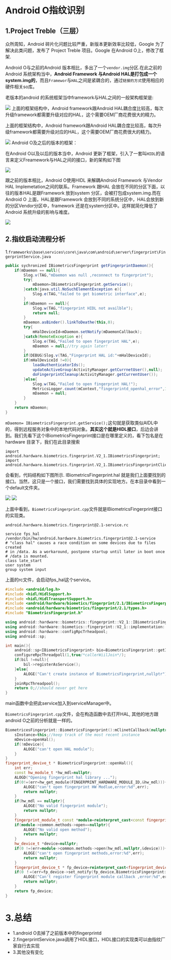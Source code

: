 # Android O指纹识别
## 1.Project Treble（三层）
众所周知，Android 碎片化问题比较严重，新版本更新效率比较低，Google 为了解决此类问题，发布了 Project Treble 项目。Google 在Android O上，修改了框架.

Android O与之前的Android 版本相比，多出了一个`vendor.img`分区.在此之前的Android 系统架构当中，**Android Framework 与Android HAL是打包成一个system.img的**，而且`Framewor`与`HAL`之间是紧耦合的，通过`链接的方式`使用相应的硬件相关so库。

老版本的android 的系统框架当中framework与HAL之间的一般架构框架是:

![](image/rEjQrBM.png)
上面的框架结构中，Android framework跟Android HAL耦合度比较高，每次升级framework都需要升级对应的HAL，这个需要OEM厂商花费很大的精力。

上面的框架结构中，Android framework跟Android HAL耦合度比较高，每次升级framework都需要升级对应的HAL，这个需要OEM厂商花费很大的精力。 

![](image/N9gcYpv.png)
Android O及之后的版本的框架：

在Android O以及以后的版本当中，Android 更新了框架，引入了一套叫`HIDL`的语言来定义Freamework与HAL之间的接口，新的架构如下图 

![](image/20171109001304922.jpg)

跟之前的版本相比，Android O使用HIDL 来解耦Android Framework 与Vendor HAL Implemetation之间的联系。Framework 跟HAL 会放在不同的分区下面，以往的版本HAL是跟Framework 放到system 分区，会被打包成system.img.而在Android O 上面，HAL是跟Framework 会放到不同的系统分区中，HAL会放到新的分区Vendor分区中，framework 还是在system分区中。这样就简化降低了Android 系统升级的影响与难度。

![](image/pB66Elx.png)

## 2.指纹启动流程分析

1.`frameworks\base\services\core\java\com\android\server\fingerprint\FingerprintService.java`

```java
public sychronized IBiometricsFingerprint getFingerprintDaemon(){
	if(mDaemon == null){
		Slog.v(TAG,"mDaemon was null ,reconnect to fingerprint");
		try{
			mDaemon=IBiometricsFingerprint.getService();
		}catch(java.util.NoSuchElementException e){
			Slog.e(TAG,"failed to get biometric interface",e);
		}
		if(mDaemon == null){
			Slog.w(TAG,"fingerprint HIDL not availble");
			return null;
		}
		mDaemon.asBinder().linkToDeathe(this,0);
		try{
			mHalDeviceId=mDaemon.setNotify(mDaemonCallback);
		}catch(RemoteException e){
			Slog.e(TAG,"Failed to open fingerprint HAL",e);
			mDaemon = null;//try again later!
		}
		if(DEBUG)Slog.v(TAG,"Fingerprint HAL id:"+mHalDeviceId);
		if(mHalDeviceId !=0){
			loadAuthenticatorIds();
			updateActiveGroup(ActivityManager.getCurrnetUser(),null);
			doFingerprintCleanup(ActivityManager.getCurrentUser());
		}else{
			Slog.w(TAG,"Failed to open fingerprint HAL!");
			MetricsLogger.count(mContext,"fingerprintd_openhal_error",1);
			mDaemon = null;
		}
	}
	return mDaemon;
}
```

`mDaemon= IBiometricsFingerprint.getService();`这句就是获取类似AIDL中的，得到远程服务对象中的本地代码对象。**其实这个就是HIDL接口**，后边会讲到。我们先看下这个IBiometricsFingerprint接口是在哪里定义的，看下包名是在hardware 目录下，我们在此目录搜索

```
import android.hardware.biometrics.fingerprint.V2_1.IBiometricsFingerprint;
import android.hardware.biometrics.fingerprint.V2_1.IBiometricsFingerprintClientCallback;
```
会看到，代码结构如下图所示.
IBiometricsFingerprint.hal 就是我们上面要找到的接口。当然，这只是一个接口，我们需要找到具体的实现地方。在本目录中看到一个default文件夹。 

![](image/XMO9K9J.png)
![](image/iThRiSy.png)

上面中看到，`BiometricsFingerprint.cpp`文件就是IBiometricsFingerprint接口的实现类。

`android.hardware.biometrics.fingerprint@2.1-service.rc`

```
service fps_hal /vendor/bin/hw/android.hardware.biometrics.fingerprint@2.1-service
# "class hal" causes a race condition on some devices due to files created
# in /data. As a workaround, postpone startup until later in boot once
# /data is mounted.
class late_start
user system
group system input
```
上面的rc文件，会启动fps_hal这个service。

```cpp
#include <android/log.h>
#include <hidl/HidlSupport.h>
#include <hidl/HidlTransportSupport.h>
#include <android/hardware/biometics/fingerprint/2.1/IBiometircsFingerprint.h>
#include <android/hardware/biometrics/fingerprint/2.1/types.h>
#include "BiometricsFingerprint.h"

using android::hardware::biometrics::fingerprint::V2_1::IBiometricsFingerprint;
using android::hardware::biometics::fingerprint::V2_1::implementation::BiometricsFingerprint;
using android::hardware::configRpcTrheadpool;
using android::sp;

int main(){
	android::sp<IBiometricsFingerprint> bio=BiometricsFingerprint::getInstance();
	configureRpcThreadpoll(1,true/*callerWiilJoin*/);
	if(bil !=null){
		bil->registerAsService();
	}else{
		ALOGE("Can't create instance of BiometricsFingerprint,nullptr");
	}
	joinRpcThreadpool();
	return 0;//should never get here
}
```
main函数中会把此service加入到serviceManager中。

`BiometricsFingerprint.cpp`文件，会在构造函数中去打开HAL, 
其他的地方跟android O之前的分析就是一样的。

```cpp
BiometricesFingerprint::BiometricsFingerprint():mClinetCallback(nullptr),mDevice(nullptr){
	sInstance=this;//keep track of the most recent instance
	mDevice=openHal();
	if(!mDevice){
		ALOGE("can't open HAL module");
	}
}
fingerprint_devive_t * BiometricsFingerprint::openHal(){
	int err;
	const hw_module_t *hw_mdl=nullptr;
	ALOGD("Opening fingerprint hal library ...");
	if(0!=(err=hw_get_module(FINGERPRINT_HARDWARE_MODULE_ID,&hw_mdl))){
		ALOGE("can't open fingerprint HW Modlue,error:%d",err);
		return nullptr;
	}
	if(hw_mdl == nullptr){
		ALOGE("No valid fingerprint module");
		return nullptr;
	}
	fingerprint_module_t const *module=reinterpret_cast<const fingerprint_module_t*>(hw_mdl);
	if(module->common.methods->open==nullptr){
		ALOGE("No valid open method");
		return nullptr;
	}
	hw_device_t *device=nullptr;
	if(0 !=(err=module->common.methods->open(hw_mdl,nullptr,&device))){
		ALOGE("can't open fingerprint methods,error:%d",err);
		return nullptr;
	}
	fingerprint_device_t * fp_device=reinterpret_cast<fingerprint_device_t *>(device);
	if(0 ！=(err=fp_device->set_notify(fp_device,BiometricsFingerprint::notify))){
		ALOGE("Can't register fingerprint module callback ,error:%d",err);
		return nullptr;
	}
	return fp_device;
}

```

# 3.总结

* 1.android O去掉了之前版本中的fingerprintd
* 2.fingerprintService.java调用了HIDL接口，HIDL接口的实现类可以由指纹厂家自行去实现
* 3.其他没有变化